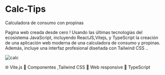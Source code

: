 # Calc-Tips
Calculadora de consumo con propinas


Pagina web creada desde cero ! Usando las últimas tecnologías del ecosistema JavaScript, incluyendo ReactJS,Vitejs, y TypeScript  la creación de una aplicación web moderna de una calculadora de consumo y propinas. Además, incluye una interfaz profesional diseñada  con Tailwind CSS  ..

![calc](https://github.com/user-attachments/assets/6e6eb769-0674-43cc-aafc-f9f9f660d87e)


🌐 Vite.js 
🎨 Componentes ,Tailwind CSS
📱 Web responsive 
🔗 TypeScript
